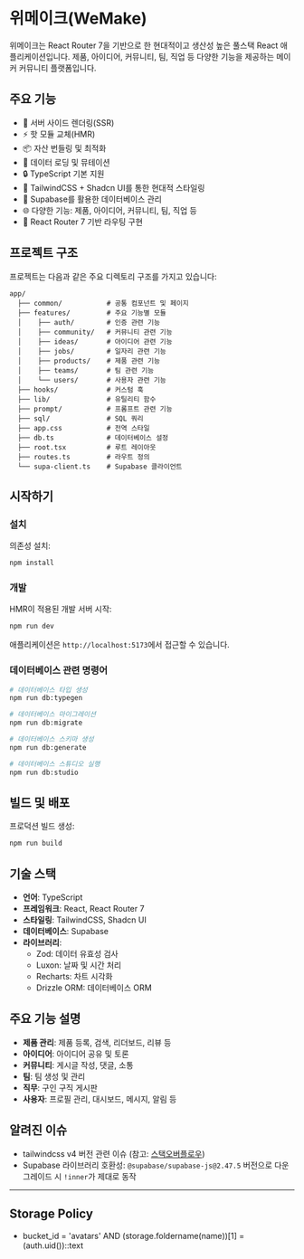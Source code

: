# 위메이크(WeMake)

위메이크는 React Router 7을 기반으로 한 현대적이고 생산성 높은 풀스택 React 애플리케이션입니다. 제품, 아이디어, 커뮤니티, 팀, 직업 등 다양한 기능을 제공하는 메이커 커뮤니티 플랫폼입니다.

## 주요 기능

- 🚀 서버 사이드 렌더링(SSR)
- ⚡️ 핫 모듈 교체(HMR)
- 📦 자산 번들링 및 최적화
- 🔄 데이터 로딩 및 뮤테이션
- 🔒 TypeScript 기본 지원
- 🎨 TailwindCSS + Shadcn UI를 통한 현대적 스타일링
- 💾 Supabase를 활용한 데이터베이스 관리
- 🌐 다양한 기능: 제품, 아이디어, 커뮤니티, 팀, 직업 등
- 📖 React Router 7 기반 라우팅 구현

## 프로젝트 구조

프로젝트는 다음과 같은 주요 디렉토리 구조를 가지고 있습니다:

```
app/
  ├── common/           # 공통 컴포넌트 및 페이지
  ├── features/         # 주요 기능별 모듈
  │    ├── auth/        # 인증 관련 기능
  │    ├── community/   # 커뮤니티 관련 기능
  │    ├── ideas/       # 아이디어 관련 기능
  │    ├── jobs/        # 일자리 관련 기능 
  │    ├── products/    # 제품 관련 기능
  │    ├── teams/       # 팀 관련 기능
  │    └── users/       # 사용자 관련 기능
  ├── hooks/            # 커스텀 훅
  ├── lib/              # 유틸리티 함수
  ├── prompt/           # 프롬프트 관련 기능
  ├── sql/              # SQL 쿼리
  ├── app.css           # 전역 스타일
  ├── db.ts             # 데이터베이스 설정
  ├── root.tsx          # 루트 레이아웃
  ├── routes.ts         # 라우트 정의
  └── supa-client.ts    # Supabase 클라이언트
```

## 시작하기

### 설치

의존성 설치:

```bash
npm install
```

### 개발

HMR이 적용된 개발 서버 시작:

```bash
npm run dev
```

애플리케이션은 `http://localhost:5173`에서 접근할 수 있습니다.

### 데이터베이스 관련 명령어

```bash
# 데이터베이스 타입 생성
npm run db:typegen

# 데이터베이스 마이그레이션
npm run db:migrate

# 데이터베이스 스키마 생성
npm run db:generate

# 데이터베이스 스튜디오 실행
npm run db:studio
```

## 빌드 및 배포

프로덕션 빌드 생성:

```bash
npm run build
```

## 기술 스택

- **언어**: TypeScript
- **프레임워크**: React, React Router 7
- **스타일링**: TailwindCSS, Shadcn UI
- **데이터베이스**: Supabase
- **라이브러리**:
  - Zod: 데이터 유효성 검사
  - Luxon: 날짜 및 시간 처리
  - Recharts: 차트 시각화
  - Drizzle ORM: 데이터베이스 ORM

## 주요 기능 설명

- **제품 관리**: 제품 등록, 검색, 리더보드, 리뷰 등
- **아이디어**: 아이디어 공유 및 토론
- **커뮤니티**: 게시글 작성, 댓글, 소통
- **팀**: 팀 생성 및 관리
- **직무**: 구인 구직 게시판
- **사용자**: 프로필 관리, 대시보드, 메시지, 알림 등

## 알려진 이슈

- tailwindcss v4 버전 관련 이슈 (참고: [스택오버플로우](https://stackoverflow.com/questions/79383705/cannot-build-frontend-using-vite-tailwindcss-with-postcss))
- Supabase 라이브러리 호환성: `@supabase/supabase-js@2.47.5` 버전으로 다운그레이드 시 `!inner`가 제대로 동작

---

## Storage Policy
- bucket_id = 'avatars' AND (storage.foldername(name))[1] = (auth.uid())::text
